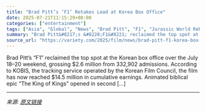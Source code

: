 ```yaml
---
title: "Brad Pitt’s ‘F1’ Retakes Lead at Korea Box Office"
date: 2025-07-21T11:15:29+08:00
categories: ["entertainment"]
tags: ["Asia", "Global", "News", "Brad Pitt", "F1", "Jurassic World Rebirth", "King of Kings"]
summary: "Brad Pitt&#8217;s &#8220;F1&#8221; reclaimed the top spot at the Korean box office over the July 18–20 weekend, grossing $2.6 million from 332,902 admissions. According to KOBIS, the tracking service "
source_url: "https://variety.com/2025/film/news/brad-pitt-f1-korea-box-office-2-1236465746/"
---
```


Brad Pitt&#8217;s &#8220;F1&#8221; reclaimed the top spot at the Korean box office over the July 18–20 weekend, grossing $2.6 million from 332,902 admissions. According to KOBIS, the tracking service operated by the Korean Film Council, the film has now reached $14.5 million in cumulative earnings. Animated biblical epic &#8220;The King of Kings&#8221; opened in second [&#8230;]

---

*来源: [原文链接](https://variety.com/2025/film/news/brad-pitt-f1-korea-box-office-2-1236465746/)*
